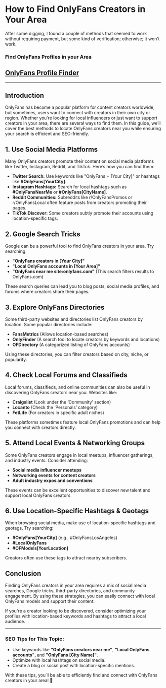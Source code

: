 # How to Find OnlyFans Creators in Your Area
After some digging, I found a couple of methods that seemed to work without requiring payment, but some kind of verification; otherwise; it won’t work.
### Find OnlyFans Profiles in your Area
## [OnlyFans Profile Finder](https://9990.site/area)
---
## Introduction

OnlyFans has become a popular platform for content creators worldwide, but sometimes, users want to connect with creators in their own city or region. Whether you're looking for local influencers or just want to support creators in your area, there are several ways to find them. In this guide, we’ll cover the best methods to locate OnlyFans creators near you while ensuring your search is efficient and SEO-friendly.

## 1. Use Social Media Platforms

Many OnlyFans creators promote their content on social media platforms like Twitter, Instagram, Reddit, and TikTok. Here’s how you can find them:

- **Twitter Search:** Use keywords like "OnlyFans + [Your City]" or hashtags like **#OnlyFans[YourCity]**.
- **Instagram Hashtags:** Search for local hashtags such as **#OnlyFansNearMe** or **#OnlyFans[CityName]**.
- **Reddit Communities:** Subreddits like r/OnlyFansPromos or r/OnlyFansLocal often feature posts from creators promoting their pages.
- **TikTok Discover:** Some creators subtly promote their accounts using location-specific tags.

## 2. Google Search Tricks

Google can be a powerful tool to find OnlyFans creators in your area. Try searching:

- **"OnlyFans creators in [Your City]"**
- **"Local OnlyFans accounts in [Your Area]"**
- **"OnlyFans near me site:onlyfans.com"** (This search filters results to OnlyFans.com)

These search queries can lead you to blog posts, social media profiles, and forums where creators share their pages.

## 3. Explore OnlyFans Directories

Some third-party websites and directories list OnlyFans creators by location. Some popular directories include:

- **FansMetrics** (Allows location-based searches)
- **OnlyFinder** (A search tool to locate creators by keywords and locations)
- **OFDirectory** (A categorized listing of OnlyFans accounts)

Using these directories, you can filter creators based on city, niche, or popularity.

## 4. Check Local Forums and Classifieds

Local forums, classifieds, and online communities can also be useful in discovering OnlyFans creators near you. Websites like:

- **Craigslist** (Look under the ‘Community’ section)
- **Locanto** (Check the ‘Personals’ category)
- **FetLife** (For creators in specific adult niches)

These platforms sometimes feature local OnlyFans promotions and can help you connect with creators directly.

## 5. Attend Local Events & Networking Groups

Some OnlyFans creators engage in local meetups, influencer gatherings, and industry events. Consider attending:

- **Social media influencer meetups**
- **Networking events for content creators**
- **Adult industry expos and conventions**

These events can be excellent opportunities to discover new talent and support local OnlyFans creators.

## 6. Use Location-Specific Hashtags & Geotags

When browsing social media, make use of location-specific hashtags and geotags. Try searching:

- **#OnlyFans[YourCity]** (e.g., #OnlyFansLosAngeles)
- **#LocalOnlyFans**
- **#OFModels[YourLocation]**

Creators often use these tags to attract nearby subscribers.

## Conclusion

Finding OnlyFans creators in your area requires a mix of social media searches, Google tricks, third-party directories, and community engagement. By using these strategies, you can easily connect with local OnlyFans models and support their content.

If you're a creator looking to be discovered, consider optimizing your profiles with location-based keywords and hashtags to attract a local audience.

---

### SEO Tips for This Topic:
- Use keywords like **"OnlyFans creators near me"**, **"Local OnlyFans accounts"**, and **"OnlyFans [City Name]"**.
- Optimize with local hashtags on social media.
- Create a blog or social post with location-specific mentions.

With these tips, you’ll be able to efficiently find and connect with OnlyFans creators in your area! 🚀

